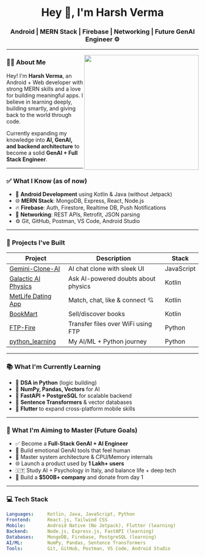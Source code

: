 <h1 align="center">Hey 👋, I'm Harsh Verma</h1>
<h3 align="center">Android | MERN Stack | Firebase | Networking | Future GenAI Engineer ⚙️</h3>

---

<img align="right" src="https://media.giphy.com/media/qgQUggAC3Pfv687qPC/giphy.gif" width="300" />

### 👨‍💻 About Me

Hey! I'm **Harsh Verma**, an Android + Web developer with strong MERN skills and a love for building meaningful apps. I believe in learning deeply, building smartly, and giving back to the world through code.

Currently expanding my knowledge into **AI, GenAI, and backend architecture** to become a solid **GenAI + Full Stack Engineer**.

---

### ✅ What I Know (as of now)

- 📱 **Android Development** using Kotlin & Java (without Jetpack)
- 🌐 **MERN Stack**: MongoDB, Express, React, Node.js
- 🔥 **Firebase**: Auth, Firestore, Realtime DB, Push Notifications
- 📡 **Networking**: REST APIs, Retrofit, JSON parsing
- ⚙️ Git, GitHub, Postman, VS Code, Android Studio

---

### 🧪 Projects I've Built

| Project | Description | Stack |
|--------|-------------|-------|
| [Gemini-Clone-AI](https://github.com/harshxframe/Gemini-Clone-AI) | AI chat clone with sleek UI | JavaScript |
| [Galactic AI Physics](https://github.com/harshxframe/Galactic_AI_powered_Physics_app) | Ask AI-powered doubts about physics | Kotlin |
| [MetLife Dating App](https://github.com/harshxframe/MetLife-Dating_app) | Match, chat, like & connect 💘 | Kotlin |
| [BookMart](https://github.com/harshxframe/BookMart--Old-book-selling) | Sell/discover books | Kotlin |
| [FTP-Fire](https://github.com/harshxframe/FTP-fire) | Transfer files over WiFi using FTP | Python |
| [python_learning](https://github.com/harshxframe/python_learning) | My AI/ML + Python journey | Python |

---

### 📚 What I'm Currently Learning

- 🧠 **DSA in Python** (logic building)
- 🧮 **NumPy, Pandas, Vectors** for AI
- 🔌 **FastAPI + PostgreSQL** for scalable backend
- 🤖 **Sentence Transformers** & vector databases
- 📲 **Flutter** to expand cross-platform mobile skills

---

### 🎯 What I'm Aiming to Master (Future Goals)

- ✅ Become a **Full-Stack GenAI + AI Engineer**
- 🧠 Build emotional GenAI tools that feel human
- 🧱 Master system architecture & CPU/Memory internals
- 🌐 Launch a product used by **1 Lakh+ users**
- 🇮🇹 Study AI + Psychology in Italy, and balance life + deep tech
- 💸 Build a **$500B+ company** and donate from day 1

---

### 💻 Tech Stack

```yaml
Languages:     Kotlin, Java, JavaScript, Python
Frontend:      React.js, Tailwind CSS
Mobile:        Android Native (No Jetpack), Flutter (learning)
Backend:       Node.js, Express.js, FastAPI (learning)
Databases:     MongoDB, Firebase, PostgreSQL (learning)
AI/ML:         NumPy, Pandas, Sentence Transformers
Tools:         Git, GitHub, Postman, VS Code, Android Studio
